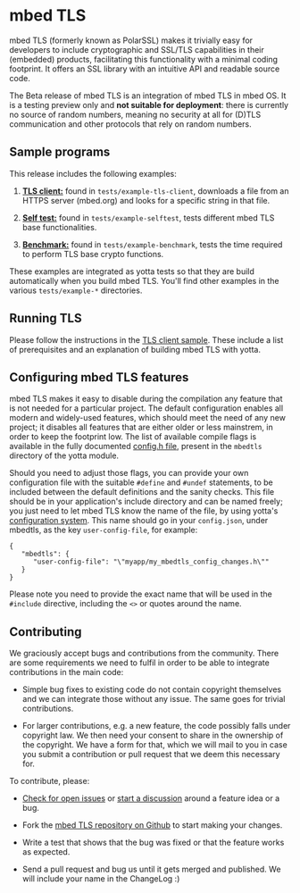 # mbed TLS

mbed TLS (formerly known as PolarSSL) makes it trivially easy for developers to include cryptographic and SSL/TLS capabilities in their (embedded) products, facilitating this functionality with a minimal coding footprint. It offers an SSL library with an intuitive API and readable source code.

The Beta release of mbed TLS is an integration of mbed TLS in mbed OS. It is a testing preview only and **not suitable for deployment**: there is currently no source of random numbers, meaning no security at all for (D)TLS communication and other protocols that rely on random numbers.

## Sample programs

This release includes the following examples:

1. [**TLS client:**](https://github.com/ARMmbed/mbedtls/blob/development/yotta/data/example-tls-client) found in `tests/example-tls-client`, downloads a file from an HTTPS server (mbed.org) and looks for a specific string in that file.

2. [**Self test:**](https://github.com/ARMmbed/mbedtls/blob/development/yotta/data/example-selftest) found in `tests/example-selftest`, tests different mbed TLS base functionalities.

3. [**Benchmark:**](https://github.com/ARMmbed/mbedtls/blob/development/yotta/data/example-benchmark) found in `tests/example-benchmark`, tests the time required to perform TLS base crypto functions.

These examples are integrated as yotta tests so that they are build automatically when you build mbed TLS. You'll find other examples in the various `tests/example-*` directories.

## Running TLS

Please follow the instructions in the [TLS client sample](https://github.com/ARMmbed/mbedtls/blob/development/yotta/data/example-tls-client). These include a list of prerequisites and an explanation of building mbed TLS with yotta.

## Configuring mbed TLS features

mbed TLS makes it easy to disable during the compilation any feature that is not needed for a particular project. The default configuration enables all modern and widely-used features, which should meet the need of any new project; it disables all features that are either older or less mainstrem, in order to keep the footprint low. The list of available compile flags is available in the fully documented [config.h file](https://github.com/ARMmbed/mbedtls/blob/development/include/mbedtls/config.h), present in the `mbedtls` directory of the yotta module.

Should you need to adjust those flags, you can provide your own configuration file with the suitable `#define` and `#undef` statements, to be included between the default definitions and the sanity checks. This file should be in your application's include directory and can be named freely; you just need to let mbed TLS know the name of the file, by using yotta's [configuration system](http://docs.yottabuild.org/reference/config.html). This name should go in your `config.json`, under mbedtls, as the key `user-config-file`, for example:

    {
       "mbedtls": {
          "user-config-file": "\"myapp/my_mbedtls_config_changes.h\""
       }
    }

Please note you need to provide the exact name that will be used in the `#include` directive, including the `<>` or quotes around the name.

## Contributing

We graciously accept bugs and contributions from the community. There are some requirements we need to fulfil in order to be able to integrate contributions in the main code:

* Simple bug fixes to existing code do not contain copyright themselves and we can integrate those without any issue. The same goes for trivial contributions.

* For larger contributions, e.g. a new feature, the code possibly falls under copyright law. We then need your consent to share in the ownership of the copyright. We have a form for that, which we will mail to you in case you submit a contribution or pull request that we deem this necessary for.

To contribute, please:

* [Check for open issues](https://github.com/ARMmbed/mbedtls/issues) or [start a discussion](https://tls.mbed.org/discussions) around a feature idea or a bug.

* Fork the [mbed TLS repository on Github](https://github.com/ARMmbed/mbedtls) to start making your changes.

* Write a test that shows that the bug was fixed or that the feature works as expected.

* Send a pull request and bug us until it gets merged and published. We will include your name in the ChangeLog :)
